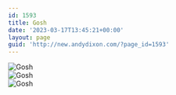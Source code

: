 ```yaml
---
id: 1593
title: Gosh
date: '2023-03-17T13:45:21+00:00'
layout: page
guid: 'http://new.andydixon.com/?page_id=1593'
---
```


![Gosh](https://i0.wp.com/assets.g8x2.ldn.idrivee2-23.com/posters/Gosh%2001.jpg?w=1200&ssl=1 "Gosh")  
![Gosh](https://i0.wp.com/assets.g8x2.ldn.idrivee2-23.com/posters/Gosh%2002.jpg?w=1200&ssl=1 "Gosh")  
![Gosh](https://i0.wp.com/assets.g8x2.ldn.idrivee2-23.com/posters/Gosh%2003.jpg?w=1200&ssl=1 "Gosh")